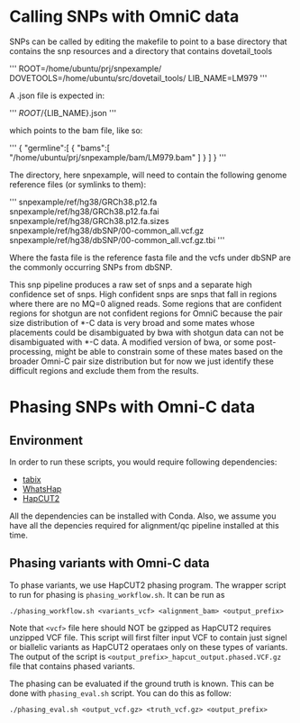 
# Calling SNPs with OmniC data

SNPs can be called by editing the makefile to point to a base directory that contains the snp resources and a directory that contains dovetail_tools

'''
ROOT=/home/ubuntu/prj/snpexample/
DOVETOOLS=/home/ubuntu/src/dovetail_tools/
LIB_NAME=LM979
'''

A .json file is expected in:

'''
${ROOT}/${LIB_NAME}.json
'''

which points to the bam file, like so:

'''
{
    "germline":[
        {
            "bams":[
             "/home/ubuntu/prj/snpexample/bam/LM979.bam"
            ]
        }
    ]
}
'''

The directory, here snpexample, will need to contain the following genome reference files (or symlinks to them):

'''
snpexample/ref/hg38/GRCh38.p12.fa
snpexample/ref/hg38/GRCh38.p12.fa.fai
snpexample/ref/hg38/GRCh38.p12.fa.sizes
snpexample/ref/hg38/dbSNP/00-common_all.vcf.gz
snpexample/ref/hg38/dbSNP/00-common_all.vcf.gz.tbi
'''

Where the fasta file is the reference fasta file and the vcfs under dbSNP are the commonly occurring SNPs from dbSNP.  


This snp pipeline  produces a raw set of snps and a separate high confidence set of snps.  High confident snps are snps that fall in regions where there are no MQ=0 aligned reads.  Some regions that are confident regions for shotgun are not confident regions for OmniC because the pair size distribution of *-C data is very broad and some mates whose placements could be disambiguated by bwa with shotgun data can not be disambiguated with *-C data.   A modified version of bwa, or some post-processing, might be able to constrain some of these mates based on the broader Omni-C pair size distribution but for now we just identify these difficult regions and exclude them from the results. 

 
# Phasing SNPs with Omni-C data 
## Environment

In order to run these scripts, you would require following dependencies:

- [tabix](https://anaconda.org/bioconda/tabix)
- [WhatsHap](https://whatshap.readthedocs.io/en/latest/)
- [HapCUT2](https://github.com/vibansal/HapCUT2)

All the dependencies can be installed with Conda. Also, we assume you have all the depencies required for alignment/qc pipeline installed at this time. 

## Phasing variants with Omni-C data

To phase variants, we use HapCUT2 phasing program. The wrapper script to run for phasing is `phasing_workflow.sh`. It can be run as

```
./phasing_workflow.sh <variants_vcf> <alignment_bam> <output_prefix>
```


Note that `<vcf>` file here should NOT be gzipped as HapCUT2 requires unzipped VCF file. This script will first filter input VCF to contain just signel or biallelic variants as HapCUT2 operataes only on these types of variants. The output of the script is `<output_prefix>_hapcut_output.phased.VCF.gz` file that contains phased variants. 

The phasing can be evaluated if the ground truth is known. This can be done with `phasing_eval.sh` script. You can do this as follow: 

```
./phasing_eval.sh <output_vcf.gz> <truth_vcf.gz> <output_prefix>
```
